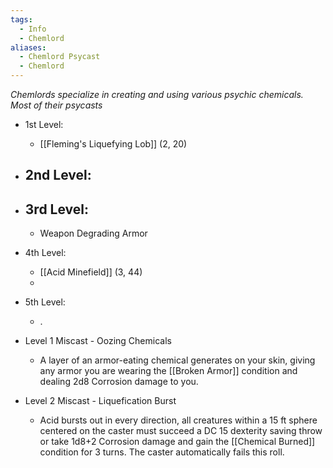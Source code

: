 ```yaml
---
tags:
  - Info
  - Chemlord
aliases:
  - Chemlord Psycast
  - Chemlord
---
```

*Chemlords specialize in creating and using various psychic chemicals. Most of their psycasts*

- 1st Level:
	- [[Fleming's Liquefying Lob]] (2, 20)
- 2nd Level:
	-  
- 3rd Level:
	- 
	- Weapon Degrading Armor
- 4th Level:
	- [[Acid Minefield]] (3, 44)
	- 
- 5th Level:
	- .

- Level 1 Miscast - Oozing Chemicals
	- A layer of an armor-eating chemical generates on your skin, giving any armor you are wearing the [[Broken Armor]] condition and dealing 2d8 Corrosion damage to you.
- Level 2 Miscast - Liquefication Burst
	- Acid bursts out in every direction, all creatures within a 15 ft sphere centered on the caster must succeed a DC 15 dexterity saving throw or take 1d8+2 Corrosion damage and gain the [[Chemical Burned]] condition for 3 turns. The caster automatically fails this roll.